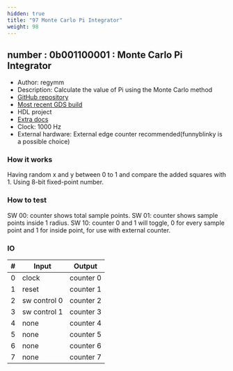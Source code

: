 ```yaml
---
hidden: true
title: "97 Monte Carlo Pi Integrator"
weight: 98
---
```


## number : 0b001100001 : Monte Carlo Pi Integrator

* Author: regymm
* Description: Calculate the value of Pi using the Monte Carlo method
* [GitHub repository](https://github.com/regymm/tt02-verilog-mcpi)
* [Most recent GDS build](https://github.com/regymm/tt02-verilog-mcpi/actions/runs/3565887575)
* HDL project
* [Extra docs]()
* Clock: 1000 Hz
* External hardware: External edge counter recommended(funnyblinky is a possible choice)



### How it works

Having random x and y between 0 to 1 and compare the added squares with 1. Using 8-bit fixed-point number.

### How to test

SW 00: counter shows total sample points. SW 01: counter shows sample points inside 1 radius. SW 10: counter 0 and 1 will toggle, 0 for every sample point and 1 for inside point, for use with external counter. 

### IO

| # | Input        | Output       |
|---|--------------|--------------|
| 0 | clock  | counter 0 |
| 1 | reset  | counter 1 |
| 2 | sw control 0  | counter 2 |
| 3 | sw control 1  | counter 3 |
| 4 | none  | counter 4 |
| 5 | none  | counter 5 |
| 6 | none  | counter 6 |
| 7 | none  | counter 7 |
